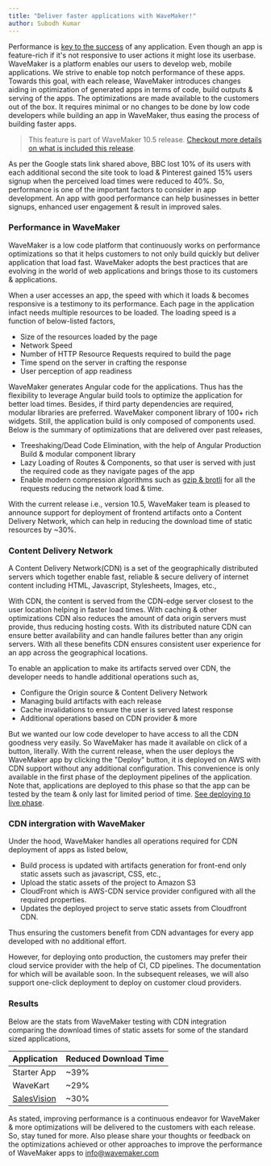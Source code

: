```yaml
---
title: "Deliver faster applications with WaveMaker!"
author: Subodh Kumar
---
```


Performance is [key to the success](https://developers.google.com/web/fundamentals/performance/why-performance-matters) of any application. Even though an app is feature-rich if it's not responsive to user actions it might lose its userbase. WaveMaker is a platform enables our users to develop web, mobile applications. We strive to enable top notch performance of these apps. Towards this goal, with each release, WaveMaker introduces changes aiding in optimization of generated apps in terms of code, build outputs & serving of the apps. The optimizations are made available to the customers out of the box. It requires minimal or no changes to be done by low code developers while building an app in WaveMaker, thus easing the process of building faster apps.

<!-- truncate -->

> This feature is part of WaveMaker 10.5 release. [Checkout more details on what is included this release](learn/wavemaker-release-notes/v10-5-0). 

As per the Google stats link shared above, BBC lost 10% of its users with each additional second the site took to load & Pinterest gained 15% users signup when the perceived load times were reduced to 40%. So, performance is one of the important factors to consider in app development. An app with good performance can help businesses in better signups, enhanced user engagement & result in improved sales.

### Performance in WaveMaker

WaveMaker is a low code platform that continuously works on performance optimizations so that it helps customers to not only build quickly but deliver application that load fast. WaveMaker adopts the best practices that are evolving in the world of web applications and brings those to its customers & applications.

When a user accesses an app, the speed with which it loads & becomes responsive is a testimony to its performance. Each page in the application infact needs multiple resources to be loaded. The loading speed is a function of below-listed factors,

* Size of the resources loaded by the page
* Network Speed
* Number of HTTP Resource Requests required to build the page
* Time spend on the server in crafting the response
* User perception of app readiness

WaveMaker generates Angular code for the applications. Thus has the flexibility to leverage Angular build tools to optimize the application for better load times. Besides, if third party dependencies are required, modular libraries are preferred. WaveMaker component library of 100+ rich widgets. Still, the application build is only composed of components used. Below is the summary of optimizations that are delivered over past releases,

* Treeshaking/Dead Code Elimination, with the help of Angular Production Build & modular component library
* Lazy Loading of Routes & Components, so that user is served with just the required code as they navigate pages of the app
* Enable modern compression algorithms such as [gzip & brotli](https://www.wavemaker.com/faster-page-load-times-using-brotli-compression/) for all the requests reducing the network load & time.

With the current release i.e., version 10.5, WaveMaker team is pleased to announce support for deployment of frontend artifacts onto a Content Delivery Network, which can help in reducing the download time of static resources by ~30%.

### Content Delivery Network

A Content Delivery Network(CDN) is a set of the geographically distributed servers which together enable fast, reliable & secure delivery of internet content including HTML, Javascript, Stylesheets, Images, etc., 

With CDN, the content is served from the CDN-edge server closest to the user location helping in faster load times. With caching & other optimizations CDN also reduces the amount of data origin servers must provide, thus reducing hosting costs. With its distributed nature CDN can ensure better availability and can handle failures better than any origin servers. With all these benefits CDN ensures consistent user experience for an app across the geographical locations. 

To enable an application to make its artifacts served over CDN, the developer needs to handle additional operations such as,
* Configure the Origin source & Content Delivery Network
* Managing build artifacts with each release
* Cache invalidations to ensure the user is served latest response
* Additional operations based on CDN provider & more

But we wanted our low code developer to have access to all the CDN goodness very easily. So WaveMaker has made it available on click of a button, literally. With the current release, when the user deploys the WaveMaker app by clicking the "Deploy" button, it is deployed on AWS with CDN support without any additional configuration. This convenience is only available in the first phase of the deployment pipelines of the application. Note that, applications are deployed to this phase so that the app can be tested by the team & only last for limited period of time. [See deploying to live phase](https://www.wavemaker.com/learn/app-development/deployment/manage-deployed-apps#configure-live-phase).

### CDN intergration with WaveMaker

Under the hood, WaveMaker handles all operations required for CDN deployment of apps as listed below,
* Build process is updated with artifacts generation for front-end only static assets such as javascript, CSS, etc.,
* Upload the static assets of the project to Amazon S3
* CloudFront which is AWS-CDN service provider configured with all the required properties.
* Updates the deployed project to serve static assets from Cloudfront CDN.

Thus ensuring the customers benefit from CDN advantages for every app developed with no additional effort.

However, for deploying onto production, the customers may prefer their cloud service provider with the help of CI, CD pipelines. The documentation for which will be available soon. In the subsequent releases, we will also support one-click deployment to deploy on customer cloud providers. 

### Results

Below are the stats from WaveMaker testing with CDN integration comparing the download times of static assets for some of the standard sized applications,

| Application | Reduced Download Time |
|-------------|-----------------------|
| Starter App |                   ~39%|
| WaveKart    |                   ~29%| 
| [SalesVision](https://www.wavemaker.com/showcase/docs/salesVision) |                   ~30%| 

As stated, improving performance is a continuous endeavor for WaveMaker & more optimizations will be delivered to the customers with each release. So, stay tuned for more.  Also please share your thoughts or feedback on the optimizations achieved or other approaches to improve the performance of WaveMaker apps to info@wavemaker.com
